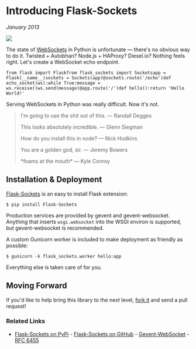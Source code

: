 # Introducing Flask-Sockets
*January 2013*





![](https://images.squarespace-cdn.com/content/v1/665498111876725f7613f1e6/1719666505947-ZIU1Q7IC5K18GY6EJIIY/b6254-img.jpg)

The state of [WebSockets](http://websocket.org) in Python is unfortunate — there's no obvious way to do it. Twisted \+ Autobhan? Node.js \+ HAProxy? Diesel.io? Nothing feels right. Let's create a WebSocket echo endpoint.


```
from flask import Flaskfrom flask_sockets import Socketsapp = Flask(__name__)sockets = Sockets(app)@sockets.route('/echo')def echo_socket(ws):while True:message = ws.receive()ws.send(message)@app.route('/')def hello():return 'Hello World!'
```
 Serving WebSockets in Python was really difficult. Now it's not.


> I'm going to use the shit out of this. — Randall Degges
>
>  This looks absolutely incredible. — Glenn Siegman
>
>  How do you install this in node? — Nick Hudkins
>
>  You are a golden god, sir. — Jeremy Bowers
>
>  \*foams at the mouth\* — Kyle Conroy

 ## Installation \& Deployment

 [Flask\-Sockets](https://github.com/kennethreitz/flask-sockets) is an easy to install Flask extension:


```
$ pip install Flask-Sockets
```
 Production services are provided by gevent and gevent\-websocket. Anything that inserts `wsgi.websocket` into the WSGI environ is supported, but gevent\-websocket is recommended.

 A custom Gunicorn worker is included to make deployment as friendly as possible:


```
$ gunicorn -k flask_sockets.worker hello:app
```
 Everything else is taken care of for you.

 ## Moving Forward

 If you'd like to help bring this library to the next level, [fork it](https://github.com/kennethreitz/flask-sockets) and send a pull request!

 ### Related Links

 * [Flask\-Sockets on PyPi](https://pypi.python.org/pypi/Flask-Sockets) \- [Flask\-Sockets on GitHub](https://github.com/kennethreitz/flask-sockets) \- [Gevent\-WebSocket](http://www.gelens.org/code/gevent-websocket/) \- [RFC 6455](http://tools.ietf.org/html/rfc6455)
